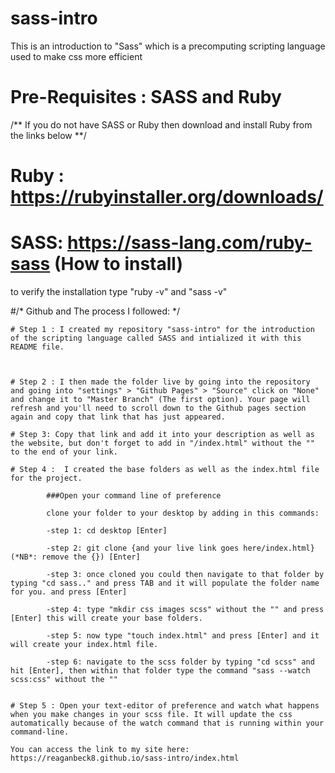 # sass-intro
This is an introduction to "Sass" which is a precomputing scripting language used to make css more efficient


# Pre-Requisites : SASS and Ruby

/** If you do not have SASS or Ruby then download and install Ruby from the links below **/

# Ruby : https://rubyinstaller.org/downloads/

# SASS: https://sass-lang.com/ruby-sass (How to install)

to verify the installation type "ruby -v" and "sass -v"


#/* Github and The process I followed: */


```
# Step 1 : I created my repository "sass-intro" for the introduction of the scripting language called SASS and intialized it with this README file. 



# Step 2 : I then made the folder live by going into the repository and going into "settings" > "Github Pages" > "Source" click on "None" and change it to "Master Branch" (The first option). Your page will refresh and you'll need to scroll down to the Github pages section again and copy that link that has just appeared. 

# Step 3: Copy that link and add it into your description as well as the website, but don't forget to add in "/index.html" without the "" to the end of your link.

# Step 4 :  I created the base folders as well as the index.html file for the project.

```
            ###Open your command line of preference

            clone your folder to your desktop by adding in this commands:

            -step 1: cd desktop [Enter]
            
            -step 2: git clone {and your live link goes here/index.html} (*NB*: remove the {}) [Enter]

            -step 3: once cloned you could then navigate to that folder by typing "cd sass.." and press TAB and it will populate the folder name for you. and press [Enter]

            -step 4: type "mkdir css images scss" without the "" and press [Enter] this will create your base folders.

            -step 5: now type "touch index.html" and press [Enter] and it will create your index.html file.

            -step 6: navigate to the scss folder by typing "cd scss" and hit [Enter], then within that folder type the command "sass --watch scss:css" without the ""
```

# Step 5 : Open your text-editor of preference and watch what happens when you make changes in your scss file. It will update the css automatically because of the watch command that is running within your command-line.

You can access the link to my site here: https://reaganbeck8.github.io/sass-intro/index.html 

